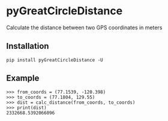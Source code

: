 pyGreatCircleDistance
=====================

Calculate the distance between two GPS coordinates in meters

Installation
------------

```
pip install pyGreatCircleDistance -U
```

Example
-------

```
>>> from_coords = (77.1539, -120.398)
>>> to_coords = (77.1804, 129.55)
>>> dist = calc_distance(from_coords, to_coords)
>>> print(dist)
2332668.5392066096
```

